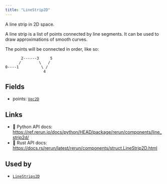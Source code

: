 ```yaml
---
title: "LineStrip2D"
---
```


A line strip in 2D space.

A line strip is a list of points connected by line segments. It can be used to draw
approximations of smooth curves.

The points will be connected in order, like so:
```text
       2------3     5
      /        \   /
0----1          \ /
                 4
```

## Fields

* points: [`Vec2D`](../datatypes/vec2d.md)

## Links
 * 🐍 Python API docs: https://ref.rerun.io/docs/python/HEAD/package/rerun/components/line_strip2d/
 * 🦀 Rust API docs: https://docs.rs/rerun/latest/rerun/components/struct.LineStrip2D.html


## Used by

* [`LineStrips2D`](../archetypes/line_strips2d.md)
